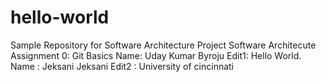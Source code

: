 # hello-world
Sample Repository for Software Architecture Project
Software Architecute Assignment 0:
Git Basics
Name: Uday Kumar Byroju
Edit1: Hello World.
Name : Jeksani Jeksani
Edit2 : University of cincinnati

